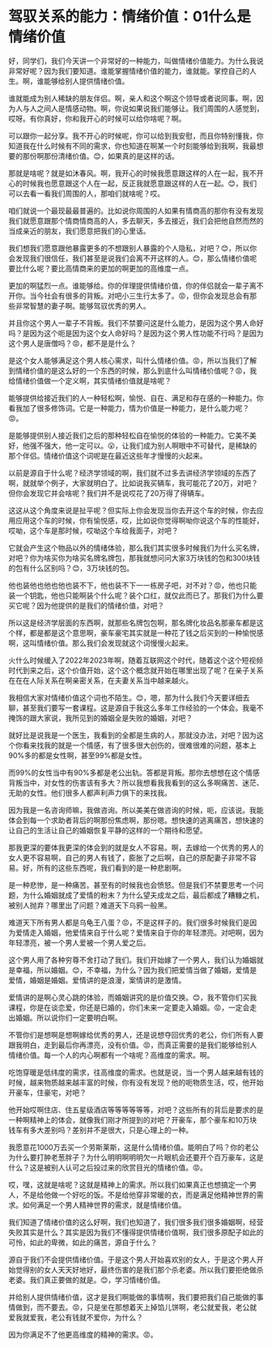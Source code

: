 # 驾驭关系的能力：情绪价值：01什么是情绪价值

好，同学们，我们今天讲一个非常好的一种能力，叫做情绪价值能力。为什么我说非常好呢？因为我们要知道。谁能掌握情绪价值的能力，谁就能。掌控自己的人生。啊，谁能够给别人提供情绪价值。

谁就能成为别人稀缺的朋友伴侣。啊，亲人和这个啊这个领导或者说同事。啊，因为人与人之间人是情感动物。啊，你说如果说我们能够让。我们周围的人感觉到，哎呀。有你真好，你和我开心的时候可以给你啥呢？啊。

可以跟你一起分享。我不开心的时候呢，你可以给到我安慰，而且你特别懂我，你知道我在什么时候有不同的需求，你也知道在啊某一个时刻能够给到我啊，我最想要的那份啊那份清绪价值。😊，如果真的是这样的话。

那就是啥呢？就是如沐春风。啊，我开心的时候我愿意跟这样的人在一起，我不开心的时候我也愿意跟这个人在一起，反正我就愿意跟这样的人在一起。😊，我们可以去看一看我们周围的人，那咱们就啥呢？哎。

咱们就说一个最现最最普遍的。比如说你周围的人如果有情商高的那你有没有发现我们就愿意跟那个情商情商高的人，多去聊天，多去接近，我们会把他自然而然的当成亲近的朋友，我们愿意把我们的心里话。

我们想我们愿意跟他暴露更多的不想跟别人暴露的个人隐私，对吧？😊，所以你会发现我们很信任，我们甚至是说我们会离不开这样的人。😊，那么情绪价值呢要比什么呢？要比高情商来的更加的啊更加的高维度一点。

更加的啊猛烈一点。谁能够给。你的伴理提供情绪价值，你的伴侣就会一辈子离不开你。当今社会有很多的背叛。对吧小三生行太多了。😡，但你会发现总会有那些非常智慧的妻子啊。能够驾驭优秀的男人。

并且你这个男人一辈子不背叛。我们不禁要问这是什么能力，是因为这个男人命好吗？是因为这个呃是因为这个女人命好吗？是因为这个男人性功能不行吗？是因为这个男人是唐僧吗？😡，都不是是什么？

是这个女人能够满足这个男人核心需求，叫什么情绪价值。😡，所以当我们了解到情绪价值的是这么好的一个东西的时候，那么到底什么叫情绪价值呢？😡，我给情绪价值做一个定义啊，其实情绪价值就是啥呢？

能够提供给接近我们的人一种轻松啊，愉悦、自在、满足和存在感的一种能力。你看我加了很多修饰词。它是一种能力，情为价值是一种能力，是什么能力呢？😡。

是能够提供别人接近我们之后的那种轻松自在愉悦的体验的一种能力。它美不美好，他强不强大，他一定可以。😮，让我们成为别人啊眼中不可替代，是稀缺的那个伴侣。情绪价值这个词呢是在最近这些年才慢慢的火起来。

以前是源自于什么呢？经济学领域的啊，我们就不过多去讲经济学领域的东西了啊，就就举个例子，大家就明白了。比如说我买辆车，我可能花了20万，对吧？但你会发现它并会啥呢？我们并不是说哎花了20万得了得辆车。

这这从这个角度来说是扯平呢？但实际上你会发现当你去开这个车的时候，你去应用应用这个车的时候，你有愉悦感，哎，比如说你觉得啊呦你说这个车的性能好，哎呦，这个车是那时候，哎呦这个车给我面子，对吧？

它就会产生这个物品以外的情绪体验，那么我们其实很多时候我们为什么买名牌，对吧？你为啥买你为啥买名牌名牌包，那我就想问问大家3万块钱的包和300块钱的包有什么区别吗？😊，3万块钱的包。

他也装他也他也他也装不下，他也装不下一一栋房子吧，对不对？😡，他也只能装一个钥匙，他也只能啊装个什么呢？装个口红，就仅此而已了。那我们为什么要买它呢？因为他提供的是我们的情绪价值，对吧？

所以这是经济学层面的东西啊，就那些名牌包包啊，那名牌化妆品名那豪车都是这个样，都是都是这个意思啊，豪车豪宅其实就是一种花了钱之后买到的一种愉悦感啊，这叫情绪价值。那么我们会发现就这个词慢慢火起来。

火什么时候缓入了2022年2023年啊，随着互联网这个时代，随着这个这个短视频时代到来之后，这个价值开始，这个这个概念就开始在哪里出现了呢？在亲子关系在在在人际关系在啊亲密关系，在夫妻关系当中越来越火。

我相信大家对情绪价值这个词也不陌生。😊，嗯，那为什么我们今天要详细去聊，甚至我们要写一套课程。这是源自于我这么多年工作经验的一个体会。我毫不掩饰的跟大家说，我所见到的婚姻全是失败的婚姻，对吧？

就好比是说我是一个医生，我看到的全都是生病的人，那就没办法，对吧？因为这个你看来找我的就是一个情感，有了很多很大创伤的，很难很难的问题，基本上90%多的都是女性啊，甚至99%都是女性。

而99%的女性当中有90%多都是老公出轨。答都是背叛。那你去想想在这个情感背叛当中，对女性的伤害该有多大？所以我想看我我看到的这么多啊痛苦、迷茫、无助的女性。他们很多人都声利声力俱下的来找我。

因为我是一名咨询师嘛，我做咨询。所以美美在做咨询的时候，呃，应该说。我能体会到每一个求助者背后的啊那份焦虑啊，那份嗯。想快速的逃离痛苦，想快速的让自己的生活让自己的婚姻恢复平静的这样的一个期待和愿望。

那我更深的要体我更深的体会到的就是女人不容易。啊，去嫁给一个优秀的男人的女人更不容易啊，自己的男人有钱了，膨胀了之后啊，自己的原配妻子非常不容易。好，所有的这些东西呢，我们看到的是一种悲剧啊。

是一种悲惨，是一种痛苦。甚至有的时候我也会愤怒。但是我们不禁要思考一个问题，为什么婚姻就成了爱情的粉末？为什么望夫成龙之后，最后都成了糟糠之机，被别人抛弃？哪里出了问题？难道天下乌鸦一般黑。

难道天下所有男人都是乌龟王八蛋？😡，不是这样子的。我们很多时候我们是因为爱情走入婚姻，他爱情来自于什么呢？爱情来自于你的年轻漂亮。对吧啊，因为年轻漂亮，被一个男人爱被一个男人爱之后。

这个男人用了各种穷尊不舍打动了我们。我们开始嫁了一个男人，我们认为婚姻就是幸福，所以婚姻。😊，不幸福，为什么？因为我们把爱情当做了婚姻，爱情是爱情，婚姻是婚姻。爱情讲的是浪漫，案情讲的是激情。

爱情讲的是啊心灵心跳的体验，而婚姻讲究的是价值交换。😊，我不管你们买我课程，你是在谈恋爱，你还是已婚的，你们未来一定要走入婚姻。😡，一定会走出婚姻。所以说你们一定要明白啊。

不管你们是想啊是想啊嫁给优秀的男人，还是说想夺回优秀的老公，你们所有人要跟我明白，走到最后你再漂亮，没有价值。😡，而真正需要的是我们能够给别人情绪价值。每一个人的内心啊都有一个啥呢？高维度的需求。啊。

吃饱穿暖是低纬度的需求，往高维度的需求。也就是说，当一个男人越来越有钱的时候，越来物质越来越丰富的时候，你有没有发现？他的呃物质生活，哎，他开始开豪车，住豪宅，对吧？

他开始哎啊住店、住五星级酒店等等等等等等，对吧？这些所有的背后是要求的是一种啊精神上的体会，就像我们刚才所提到的对吧？开豪车，那个豪车和10万块钱车有多大差别吗？差别并不是很大，只是心理上的一种。

我愿意花1000万去买一个劳斯莱斯，这是什么情绪价值。能明白了吗？你的老公为什么要打肿老葱胖子？为什么明明啊明明欠一片眼机会还要开个百万豪车，这是什么？这是被别人认可之后投过来的欣赏目光的情绪价值。😡。

哎，嘿，这就是啥呢？这就是精神上的需求。所以我们如果真正也想搞定一个男人，不是给他做一个好吃的饭。不是给他穿非常暖的衣，而是满足他精神世界的需求。如何满足一个男人精神世界的需求，就是情绪价值。

我们知道了情绪价值的这么好啊，我们也知道了，我们很多我们很多婚姻啊，经营失败其实是什么？其实是因为我们不懂得提供情绪价值啊，我们很多原配子如此的可怜，如此的卑微，如此的痛苦，源自于什么？

源自于我们不会提供情绪价值。于是这个男人开始喜欢别的女人，于是这个男人开始觉得别的女人天天好地好，最终伤害的是我们那个杀老婆。所以我们要拒绝做杀老婆。我们真正要做的就是。😊，学习情绪价值。

并给别人提供情绪价值，这才是我们啊能做的事情啊，我们要把我们自己能做的事情做到，而不要去。😡，只是坐在那想着天上掉馅儿饼啊，老公就爱我，老公就爱我就爱我，老公有钱就不爱你，为什么？

因为你满足不了他更高维度的精神的需求。😡。